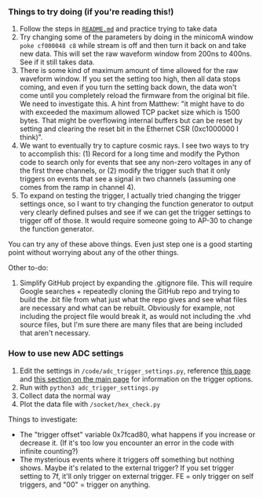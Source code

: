 ### Things to try doing (if you're reading this!)
1. Follow the steps in [`README.md`](../README.md) and practice trying to take data
2. Try changing some of the parameters by doing in the minicomA window `poke cf000048 c8` while stream is off and then turn it back on and take new data. This will set the raw waveform window from 200ns to 400ns. See if it still takes data.
3. There is some kind of maximum amount of time allowed for the raw waveform window. If you set the setting too high, then all data stops coming, and even if you turn the setting back down, the data won't come until you completely reload the firmware from the original bit file. We need to investigate this. A hint from Matthew: "it might have to do with exceeded the maximum allowed TCP packet size which is 1500 bytes.  That might be overflowing internal buffers but can be reset by setting and clearing the reset bit in the Ethernet CSR (0xc1000000 I think)".
4. We want to eventually try to capture cosmic rays. I see two ways to try to accomplish this: (1) Record for a long time and modify the Python code to search only for events that see any non-zero voltages in any of the first three channels, or (2) modify the trigger such that it only triggers on events that see a signal in two channels (assuming one comes from the ramp in channel 4).
5. To expand on testing the trigger, I actually tried changing the trigger settings once, so I want to try changing the function generator to output very clearly defined pulses and see if we can get the trigger settings to trigger off of those. It would require someone going to AP-30 to change the function generator.

You can try any of these above things. Even just step one is a good starting point without worrying about any of the other things. 

Other to-do:

1. Simplify GitHub project by expanding the .gitignore file. This will require Google searches + repeatedly cloning the GitHub repo and trying to build the .bit file from what just what the repo gives and see what files are necessary and what can be rebuilt. Obviously for example, not including the project file would break it, as would not including the .vhd source files, but I'm sure there are many files that are being included that aren't necessary. 


### How to use new ADC settings
1. Edit the settings in `/code/adc_trigger_settings.py`, reference [this page](https://github.com/prebys/mu2e_UEM_firmware/blob/main/documentation_texts/trigger_settings.md) and [this section on the main page](https://github.com/prebys/mu2e_UEM_firmware/tree/main?tab=readme-ov-file#configurable-bit-options-and-their-current-settings) for information on the trigger options.
2. Run with `python3 adc_trigger_settings.py`
3. Collect data the normal way
4. Plot the data file with `/socket/hex_check.py`

Things to investigate:
- The "trigger offset" variable 0x7fcad80, what happens if you increase or decrease it. (If it's too low you encounter an error in the code with infinite counting?)
- The mysterious events where it triggers off something but nothing shows. Maybe it's related to the external trigger? If you set trigger setting to 7f, it'll only trigger on external trigger. FE = only trigger on self triggers, and "00" = trigger on anything. 
